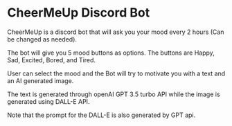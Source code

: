 # CheerMeUp Discord Bot

CheerMeUp is a discord bot that will ask you your mood every 2 hours (Can be changed as needed).

The bot will give you 5 mood buttons as options. The buttons are Happy, Sad, Excited, Bored, and Tired.

User can select the mood and the Bot will try to motivate you with a text and an AI generated image.

The text is generated through openAI GPT 3.5 turbo API while the image is generated using DALL-E API. 

Note that the prompt for the DALL-E is also generated by GPT api.
